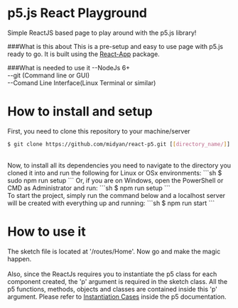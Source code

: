 # p5.js React Playground
 Simple ReactJS based page to play around with the p5.js library!



###What is this about
  This is a pre-setup and easy to use page with p5.js ready to go. It is built using the <a href="https://github.com/kriasoft/react-app">React-App<a> package.



###What is needed to use it
  --NodeJs 6+<br>
  --git (Command line or GUI)<br>
  --Comand Line Interface(Linux Terminal or similar)<br>

# How to install and setup
  First, you need to clone this repository to your machine/server  
  ```sh
  $ git clone https://github.com/midyan/react-p5.git [[directory_name/]]
  ```
  <br>
  Now, to install all its dependencies you need to navigate to the directory you cloned it into and run the following for Linux or OSx environments:  
  ```sh
  $ sudo npm run setup
  ```
  Or, if you are on Windows, open the PowerShell or CMD as Administrator and run:
  ```sh
  $ npm run setup
  ```
  <br>
  To start the project, simply run the command below and a localhost server will be created with everything up and running:
  ```sh
  $ npm run start
  ```

# How to use it
  The sketch file is located at '/routes/Home'. Now go and make the magic happen.<br><br>Also, since the ReactJs requires you to instantiate the p5 class for each component created, the 'p' argument is required in the sketch class. All the p5 functions, methods, objects and classes are contained inside this 'p' argument. Please refer to <a href='https://github.com/processing/p5.js/wiki/Instantiation-Cases'>Instantiation Cases</a> inside the p5 documentation.

